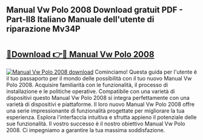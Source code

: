 ## Manual Vw Polo 2008 Download gratuit PDF - Part-Il8 Italiano Manuale dell'utente di riparazione Mv34P

# <h2><a href="http://dff1nt.blite.top/?on=Manual+Vw+Polo+2008">🔗Download 👉🔴 Manual Vw Polo 2008</a></h2>

[![Manual Vw Polo 2008 download](https://i.imgur.com/lujVjoI.png)](http://dff1nt.blite.top/?on=Manual+Vw+Polo+2008)
Cominciamo! Questa guida per l'utente è il tuo passaporto per il mondo delle possibilità con il tuo nuovo Manual Vw Polo 2008. Acquisire familiarità con le funzionalità, il processo di installazione e le politiche operative. Compatibile con una varietà di dispositivi questo Manual Vw Polo 2008 si integra perfettamente con una varietà di dispositivi e piattaforme. Il loro nuovo Manual Vw Polo 2008 offre una serie impressionante di funzionalità progettate per migliorare la tua esperienza. Esplora l'interfaccia intuitiva e sfrutta appieno il potenziale delle sue funzionalità. Il vostro successo è il nostro obiettivo Manual Vw Polo 2008. Ci impegniamo a garantire la tua massima soddisfazione.
